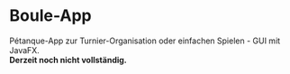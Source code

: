 # Boule-App

Pétanque-App zur Turnier-Organisation oder einfachen Spielen - GUI mit JavaFX.  
**Derzeit noch nicht vollständig.**
